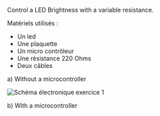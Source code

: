Control a LED Brightness with a variable resistance.

Matériels utilisés : 
- Un led
- Une plaquette
- Un micro contrôleur
- Une résistance 220 Ohms
- Deux câbles

a) Without a microcontroller

![Schéma électronique exercice 1](https://github.com/institut-galilee/2020-SmartHomeJA/edit/master/lab/1/excercise/1/img/exercice1_1_schema.png)

b) With a microcontroller
